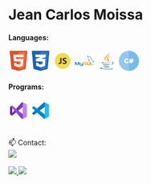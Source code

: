 <div float="left">

# Jean Carlos Moissa 
 
<div>
 
<h4>Languages:</h4>
<img src="https://github.com/jeanmoissa/jeanmoissa/blob/main/files/html.png" width="40" margin-left="5px">
<img src="https://github.com/jeanmoissa/jeanmoissa/blob/main/files/css.png" width="40" margin-left="5px">
<img src="https://github.com/jeanmoissa/jeanmoissa/blob/main/files/javascript.png" width="40" margin-left="5px">
<img src="https://github.com/jeanmoissa/jeanmoissa/blob/main/files/mysql.png" width="40" margin-left="5px">
<img src="https://github.com/jeanmoissa/jeanmoissa/blob/main/files/java.png" width="40" margin-left="5px">
<img src="https://github.com/jeanmoissa/jeanmoissa/blob/main/files/hashtag.png" width="40" margin-left="5px">
<h4> Programs:</h4>
 <img src="https://github.com/jeanmoissa/jeanmoissa/blob/main/files/vs.png" width="40" margin-left="5px">
 <img src="https://github.com/jeanmoissa/jeanmoissa/blob/main/files/vscode.png" width="40" margin-left="5px">
</div>
<div><br>
 
📫 Contact:<br>
<a href="https://www.linkedin.com/in/jeancarlosmoissa" target="_blank">
 <img src="https://img.shields.io/badge/LinkedIn-0077B5?style=for-the-badge&logo=linkedin&logoColor=white" target="_blank">
</a> 

<a href = "mailto:jeanmoissa@gmail.com">
 <img src="https://img.shields.io/badge/Gmail-D14836?style=for-the-badge&logo=gmail&logoColor=white" target="_blank">
</a> 
 <a href = "https://stackoverflow.com/users/16491966/jean-carlos-moissa">
 <img src="https://img.shields.io/badge/Stack_Overflow-FE7A16?style=for-the-badge&logo=stack-overflow&logoColor=white" target="_blank">
</a> 
 
</div>
</div>


